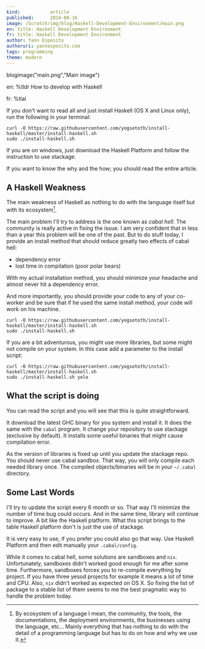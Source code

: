 ```yaml
---
kind:           article
published:      2014-08-16
image: /Scratch/img/blog/Haskell-Development-Environment/main.png
en: title: Haskell Development Environment
fr: title: Haskell Development Environment
author: Yann Esposito
authoruri: yannesposito.com
tags: programming
theme: modern
---
```

blogimage("main.png","Main image")

<div class="intro">

en: %tldr How to develop with Haskell

fr: %tlal

If you don't want to read all and just install Haskell (OS X and Linux only),
run the following in your terminal:

~~~
curl -O https://raw.githubusercontent.com/yogsototh/install-haskell/master/install-haskell.sh
sudo ./install-haskell.sh
~~~

If you are on windows, just download the Haskell Platform and follow
the instruction to use stackage.

If you want to know the why and the how; you should read the entire article.

</div>

## A Haskell Weakness

The main weakness of Haskell as nothing to do with the language itself but
with its ecosystem[^1].

[^1]: By ecosystem of a language I mean, the community, the tools, the documentations, the deployment environments, the businesses using the language, etc... Mainly everything that has nothing to do with the detail of a programming language but has to do on how and why we use it.

The main problem I'll try to address is the one known as _cabal hell_.
The community is really active in fixing the issue.
I am very confident that in less than a year this problem will be one of the past.
But to do stuff today, I provide an install method that should reduce greatly
two effects of cabal hell:

- dependency error
- lost time in compilation (poor polar bears)

With my actual installation method, you should minimize your headache and almost
never hit a dependency error.

And more importantly, you should provide your code to any of your co-worker and
be sure that if he used the same install method, your code will work on his machine.

~~~
curl -O https://raw.githubusercontent.com/yogsototh/install-haskell/master/install-haskell.sh
sudo ./install-haskell.sh
~~~

If you are a bit adventurous, you might use more libraries, but some might not
compile on your system. In this case add a parameter to the install script:

~~~
curl -O https://raw.githubusercontent.com/yogsototh/install-haskell/master/install-haskell.sh
sudo ./install-haskell.sh yolo
~~~

## What the script is doing

You can read the script and you will see that this is quite straightforward.

It download the latest GHC binary for you system and install it.
It does the same with the `cabal` program.
It change your repository to use stackage (exclusive by default).
It installs some useful binaries that might cause compilation error.

As the version of libraries is fixed up until you update the stackage repo.
You should never use cabal sandbox.
That way, you will only compile each needed library once.
The compiled objects/binaries will be in your `~/.cabal` directory.

## Some Last Words

I'll try to update the script every 6 month or so.
That way I'll minimize the number of time bug could occurs.
And in the same time, library will continue to improve.
A bit like the Haskell platform.
What this script brings to the table Haskell platform don't is just
the use of stackage.

It is very easy to use, if you prefer you could also go that way.
Use Haskell Platform and then edit manually your `.cabal/config`.

While it comes to cabal hell, some solutions are sandboxes and `nix`.
Unfortunately, sandboxes didn't worked good enough for me after some time.
Furthermore, sandboxes forces you to re-compile everything by project.
If you have three yesod projects for example it means a lot of time and CPU.
Also, `nix` didn't worked as expected on OS X.
So fixing the list of package to a stable list of them seems to me the best
pragmatic way to handle the problem today.
